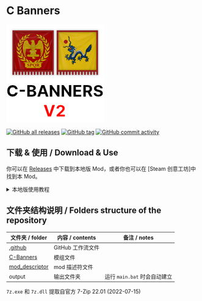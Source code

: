 # C Banners

![thumbnail](thumbnail.png)

[![GitHub all releases](https://img.shields.io/github/downloads/Cccc-owo/C-Banners/total?label=GitHub%20downloads&style=flat-square)](https://github.com/Cccc-owo/C-Banners/releases)
[![GitHub tag](https://img.shields.io/github/v/release/Cccc-owo/C-Banners?style=flat-square)](https://github.com/Cccc-owo/C-Banners/tags)
[![GitHub commit activity](https://img.shields.io/github/commit-activity/m/Cccc-owo/C-Banners?style=flat-square)](https://github.com/Cccc-owo/C-Banners/graphs/commit-activity)

## 下载 & 使用 / Download & Use

你可以在 [Releases](https://github.com/Cccc-owo/C-Banners/releases) 中下载到本地版 Mod，或者你也可以在 [Steam 创意工坊]中找到本 Mod。

<details><summary>本地版使用教程</summary>

……

</details>

## 文件夹结构说明 / Folders structure of the repository

|文件夹 / folder|内容 / contents|备注 / notes|
|--------------|---------------|-----------|
|[.github](.github)|GitHub 工作流文件||
|[C-Banners](C-Banners)|模组文件||
|[mod_descriptor](mod_descriptor)|mod 描述符文件||
|output|输出文件夹|运行 ```main.bat``` 时会自动建立|

```7z.exe``` 和 ```7z.dll``` 提取自官方 7-Zip 22.01 (2022-07-15)
